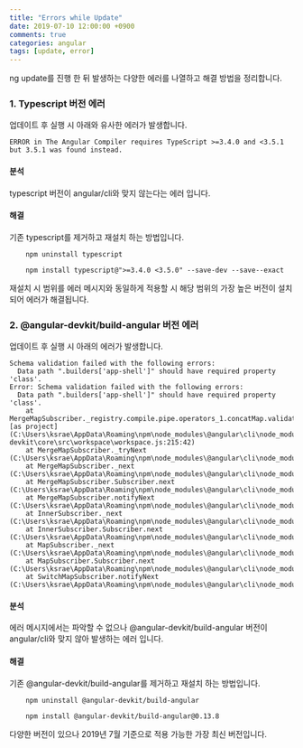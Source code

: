 ```yaml
---
title: "Errors while Update"
date: 2019-07-10 12:00:00 +0900
comments: true
categories: angular
tags: [update, error]
---
```



ng update를 진행 한 뒤 발생하는 다양한 에러를 나열하고 해결 방법을 정리합니다.


### 1. Typescript 버전 에러

업데이트 후 실행 시 아래와 유사한 에러가 발생합니다.

    ERROR in The Angular Compiler requires TypeScript >=3.4.0 and <3.5.1 but 3.5.1 was found instead.
    
#### 분석

typescript 버전이 angular/cli와 맞지 않는다는 에러 입니다.


#### 해결

기존 typescript를 제거하고 재설치 하는 방법입니다.

        npm uninstall typescript

        npm install typescript@">=3.4.0 <3.5.0" --save-dev --save--exact

재설치 시 범위를 에러 메시지와 동일하게 적용할 시 해당 범위의 가장 높은 버전이 설치 되어 에러가 해결됩니다.


### 2. @angular-devkit/build-angular 버전 에러

업데이트 후 실행 시 아래의 에러가 발생합니다.

```
Schema validation failed with the following errors:
  Data path ".builders['app-shell']" should have required property 'class'.
Error: Schema validation failed with the following errors:
  Data path ".builders['app-shell']" should have required property 'class'.
    at MergeMapSubscriber._registry.compile.pipe.operators_1.concatMap.validatorResult [as project] (C:\Users\ksrae\AppData\Roaming\npm\node_modules\@angular\cli\node_modules\@angular-devkit\core\src\workspace\workspace.js:215:42)
    at MergeMapSubscriber._tryNext (C:\Users\ksrae\AppData\Roaming\npm\node_modules\@angular\cli\node_modules\rxjs\internal\operators\mergeMap.js:69:27)
    at MergeMapSubscriber._next (C:\Users\ksrae\AppData\Roaming\npm\node_modules\@angular\cli\node_modules\rxjs\internal\operators\mergeMap.js:59:18)
    at MergeMapSubscriber.Subscriber.next (C:\Users\ksrae\AppData\Roaming\npm\node_modules\@angular\cli\node_modules\rxjs\internal\Subscriber.js:67:18)
    at MergeMapSubscriber.notifyNext (C:\Users\ksrae\AppData\Roaming\npm\node_modules\@angular\cli\node_modules\rxjs\internal\operators\mergeMap.js:92:26)
    at InnerSubscriber._next (C:\Users\ksrae\AppData\Roaming\npm\node_modules\@angular\cli\node_modules\rxjs\internal\InnerSubscriber.js:28:21)
    at InnerSubscriber.Subscriber.next (C:\Users\ksrae\AppData\Roaming\npm\node_modules\@angular\cli\node_modules\rxjs\internal\Subscriber.js:67:18)
    at MapSubscriber._next (C:\Users\ksrae\AppData\Roaming\npm\node_modules\@angular\cli\node_modules\rxjs\internal\operators\map.js:55:26)
    at MapSubscriber.Subscriber.next (C:\Users\ksrae\AppData\Roaming\npm\node_modules\@angular\cli\node_modules\rxjs\internal\Subscriber.js:67:18)
    at SwitchMapSubscriber.notifyNext (C:\Users\ksrae\AppData\Roaming\npm\node_modules\@angular\cli\node_modules\rxjs\internal\operators\switchMap.js:86:26)
```

#### 분석

 에러 메시지에서는 파악할 수 없으나 @angular-devkit/build-angular 버전이 angular/cli와 맞지 않아 발생하는 에러 입니다.


#### 해결

기존 @angular-devkit/build-angular를 제거하고 재설치 하는 방법입니다.

        npm uninstall @angular-devkit/build-angular

        npm install @angular-devkit/build-angular@0.13.8


다양한 버전이 있으나 2019년 7월 기준으로 적용 가능한 가장 최신 버전입니다.
